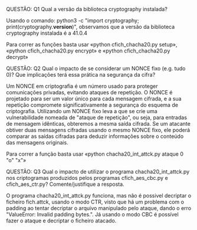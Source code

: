 QUESTÃO: Q1
Qual a versão da biblioteca cryptography instalada?

Usando o comando: python3  -c "import cryptography; print(cryptography.__version__)", observamos que a versão da biblioteca cryptography instalada é a 41.0.4

Para correr as funções basta usar «python cfich_chacha20.py setup», «python cfich_chacha20.py encrypt» e «python cfich_chacha20.py decrypt»

QUESTÃO: Q2
Qual o impacto de se considerar um NONCE fixo (e.g. tudo 0)? Que implicações terá essa prática na segurança da cifra?

Um NONCE em criptografia é um número usado para proteger comunicações privadas, evitando ataques de repetição. O NONCE é projetado para ser um valor único para cada mensagem cifrada, e a sua repetição compromete significativamente a segurança do esquema de criptografia. Utilizando um NONCE fixo leva a que se crie uma vulnerabilidade nomeada de "ataque de repetição", ou seja, para entradas de mensagem idênticas, obteremos a mesma saída cifrada. Se um atacante obtiver duas mensagens cifradas usando o mesmo NONCE fixo, ele poderá comparar as saídas cifradas para deduzir informações sobre o conteúdo das mensagens originais. 

Para correr a função basta usar «python chacha20_int_attck.py ataque 0 "o" "x"» 

QUESTÃO: Q3
Qual o impacto de utilizar o programa chacha20_int_attck.py nos criptogramas produzidos pelos programas cfich_aes_cbc.py e cfich_aes_ctr.py? Comente/justifique a resposta.

O programa chacha20_int_attck.py funciona, mas não é possivel decriptar o ficheiro fich.attck, usando o modo CTR, visto que há um problema com o padding ao tentar decriptar o arquivo manipulado pelo ataque, dando o erro "ValueError: Invalid padding bytes.".
Já usando o modo CBC é possível fazer o ataque e decriptar o ficheiro atacado.
